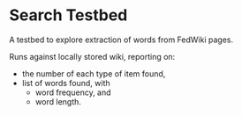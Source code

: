 # Search Testbed

A testbed to explore extraction of words from FedWiki pages.

Runs against locally stored wiki, reporting on:

* the number of each type of item found,
* list of words found, with
  * word frequency, and
  * word length.

